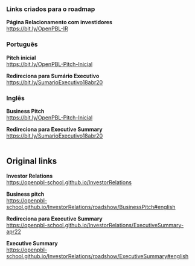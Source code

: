 ### Links criados para o roadmap

**Página Relacionamento com investidores** <br>
https://bit.ly/OpenPBL-IR <br>

### Português

**Pitch inicial** <br> 
https://bit.ly/OpenPBL-Pitch-Inicial

**Redireciona para Sumário Executivo** <br>
https://bit.ly/SumarioExecutivo18abr20 <br>

### Inglês

**Business Pitch** <br> 
https://bit.ly/OpenPBL-Pitch-Inicial

**Redireciona para Executive Summary** <br>
https://bit.ly/SumarioExecutivo18abr20 <br><br>

## Original links

**Investor Relations** <br>
https://openpbl-school.github.io/InvestorRelations 

**Business pitch** <br>
https://openpbl-school.github.io/InvestorRelations/roadshow/BusinessPitch#english

**Redireciona para Executive Summary** <br>
https://openpbl-school.github.io/InvestorRelations/ExecutiveSummary-apr22 


**Executive Summary** <br> 
https://openpbl-school.github.io/InvestorRelations/roadshow/ExecutiveSummary#english 


<br>





